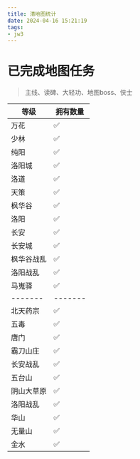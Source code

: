 ```yaml
---
title: 清地图统计
date: 2024-04-16 15:21:19
tags:
- jw3
---
```

# 已完成地图任务
> 主线、读碑、大轻功、地图boss、侠士  


| 等级       | 拥有数量 |
| ---------- | -------- |
| 万花       | ✅        |
| 少林       | ✅        |
| 纯阳       | ✅        |
| 洛阳城     | ✅        |
| 洛道       | ✅        |
| 天策       | ✅        |
| 枫华谷     | ✅        |
| 洛阳       | ✅        |
| 长安       | ✅        |
| 长安城     | ✅        |
| 枫华谷战乱 | ✅        |
| 洛阳战乱   | ✅        |
| 马嵬驿     | ✅        |
| -------    | -------  |
| 北天药宗   | ✅        |
| 五毒       | ✅        |
| 唐门       | ✅        |
| 霸刀山庄   | ✅        |
| 长安战乱   | ✅        |
| 五台山     | ✅        |
| 阴山大草原 | ✅        |
| 洛阳战乱   | ✅        |
| 华山       | ✅        |
| 无量山     | ✅        |
| 金水       | ✅        |











